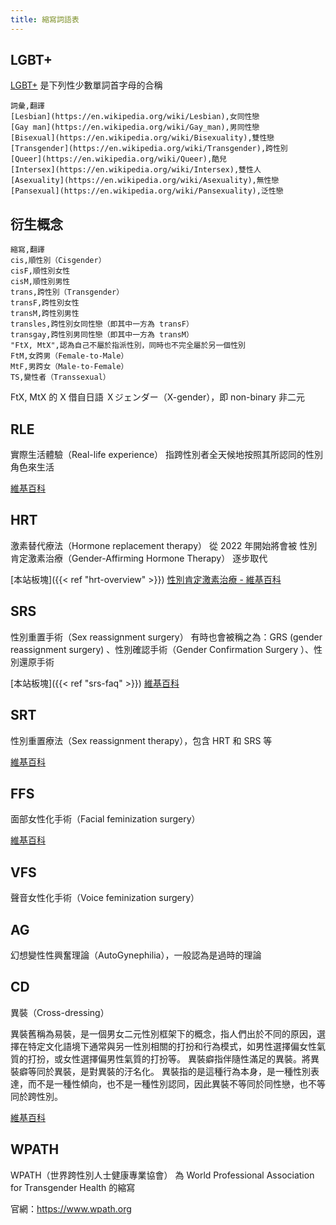 ```yaml
---
title: 縮寫詞語表
---
```


## LGBT+

[LGBT+](https://en.wikipedia.org/wiki/LGBT) 是下列性少數單詞首字母的合稱

```csv
詞彙,翻譯
[Lesbian](https://en.wikipedia.org/wiki/Lesbian),女同性戀
[Gay man](https://en.wikipedia.org/wiki/Gay_man),男同性戀
[Bisexual](https://en.wikipedia.org/wiki/Bisexuality),雙性戀
[Transgender](https://en.wikipedia.org/wiki/Transgender),跨性別
[Queer](https://en.wikipedia.org/wiki/Queer),酷兒
[Intersex](https://en.wikipedia.org/wiki/Intersex),雙性人
[Asexuality](https://en.wikipedia.org/wiki/Asexuality),無性戀
[Pansexual](https://en.wikipedia.org/wiki/Pansexuality),泛性戀
```

## 衍生概念

```csv
縮寫,翻譯
cis,順性別（Cisgender）
cisF,順性別女性
cisM,順性別男性
trans,跨性別（Transgender）
transF,跨性別女性
transM,跨性別男性
transles,跨性別女同性戀（即其中一方為 transF）
transgay,跨性別男同性戀（即其中一方為 transM）
"FtX, MtX",認為自己不屬於指派性別，同時也不完全屬於另一個性別
FtM,女跨男（Female-to-Male）
MtF,男跨女（Male-to-Female）
TS,變性者（Transsexual）
```

FtX, MtX 的 X 借自日語 Ｘジェンダー（X-gender），即 non-binary 非二元

## RLE

實際生活體驗（Real-life experience）
指跨性別者全天候地按照其所認同的性別角色來生活

[維基百科](https://zh.wikipedia.org/zh-tw/實際生活體驗)

## HRT

激素替代療法（Hormone replacement therapy）
從 2022 年開始將會被 性別肯定激素治療（Gender-Affirming Hormone Therapy） 逐步取代

[本站板塊]({{< ref "hrt-overview" >}})
[性別肯定激素治療 - 維基百科](https://zh.wikipedia.org/zh-tw/性別肯定激素治療)

## SRS

性別重置手術（Sex reassignment surgery）
有時也會被稱之為：GRS (gender reassignment surgery) 、性別確認手術（Gender Confirmation Surgery ）、性別還原手術

[本站板塊]({{< ref "srs-faq" >}})
[維基百科](https://zh.wikipedia.org/zh-tw/性別重置手術)

## SRT

性別重置療法（Sex reassignment therapy），包含 HRT 和 SRS 等

[維基百科](https://zh.wikipedia.org/zh-tw/性別重置療法)

## FFS

面部女性化手術（Facial feminization surgery）

[維基百科](https://zh.wikipedia.org/zh-tw/性別重置療法#其他療法)

## VFS

聲音女性化手術（Voice feminization surgery）

## AG

幻想變性性興奮理論（AutoGynephilia），一般認為是過時的理論

## CD

異裝（Cross-dressing）

異裝舊稱為易裝，是一個男女二元性別框架下的概念，指人們出於不同的原因，選擇在特定文化語境下通常與另一性別相關的打扮和行為模式，如男性選擇偏女性氣質的打扮，或女性選擇偏男性氣質的打扮等。
異裝癖指伴隨性滿足的異裝。將異裝癖等同於異裝，是對異裝的汙名化。
異裝指的是這種行為本身，是一種性別表達，而不是一種性傾向，也不是一種性別認同，因此異裝不等同於同性戀，也不等同於跨性別。

[維基百科](https://zh.wikipedia.org/zh-tw/異性裝扮)

## WPATH

WPATH（世界跨性別人士健康專業協會） 為 World Professional Association for Transgender Health 的縮寫

官網：<https://www.wpath.org>
